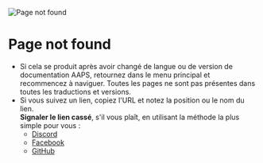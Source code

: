 ![Page not found](./images/404.png)

# Page not found

- Si cela se produit après avoir changé de langue ou de version de documentation AAPS, retournez dans le menu principal et recommencez à naviguer. Toutes les pages ne sont pas présentes dans toutes les traductions et versions.
- Si vous suivez un lien, copiez l'URL et notez la position ou le nom du lien.  
  **Signaler le lien cassé**, s'il vous plaît, en utilisant la méthode la plus simple pour vous :
  - [Discord](https://discord.com/channels/629952586895851530/817392867995680768)
  - [Facebook](https://www.facebook.com/groups/AndroidAPSUsers)
  - [GitHub](https://github.com/openaps/AndroidAPSdocs/issues)



